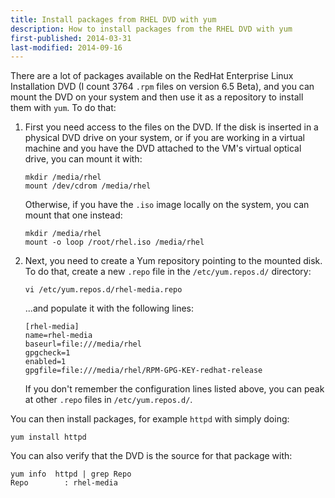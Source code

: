 ```yaml
---
title: Install packages from RHEL DVD with yum
description: How to install packages from the RHEL DVD with yum
first-published: 2014-03-31
last-modified: 2014-09-16
---
```


There are a lot of packages available on the RedHat Enterprise Linux 
Installation DVD (I count 3764 `.rpm` files on version 6.5 Beta), and you can 
mount the DVD on your system and then use it as a repository to install them 
with `yum`. To do that:

1.  First you need access to the files on the DVD. If the disk is inserted in a 
    physical DVD drive on your system, or if you are working in a virtual 
    machine and you have the DVD attached to the VM's virtual optical drive, you 
    can mount it with:

        mkdir /media/rhel
        mount /dev/cdrom /media/rhel

    Otherwise, if you have the `.iso` image locally on the system, you can 
    mount that one instead:

        mkdir /media/rhel
        mount -o loop /root/rhel.iso /media/rhel

2.  Next, you need to create a Yum repository pointing to the mounted 
    disk. To do that, create a new `.repo` file in the 
    `/etc/yum.repos.d/` directory:

        vi /etc/yum.repos.d/rhel-media.repo

    ...and populate it with the following lines:

        [rhel-media]
        name=rhel-media
        baseurl=file:///media/rhel
        gpgcheck=1
        enabled=1
        gpgfile=file:///media/rhel/RPM-GPG-KEY-redhat-release

    If you don't remember the configuration lines listed above,  you 
    can peak at other `.repo` files in `/etc/yum.repos.d/`.

You can then install packages, for example `httpd` with simply doing:

    yum install httpd

You can also verify that the DVD is the source for that package with:

    yum info  httpd | grep Repo
    Repo        : rhel-media
